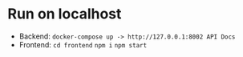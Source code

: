 # Run on localhost
* Backend:
  ```docker-compose up -> http://127.0.0.1:8002 API Docs```
* Frontend:
  ```cd frontend```
  ```npm i```
  ```npm start```
